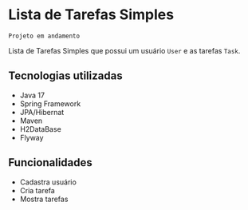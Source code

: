 
# Lista de Tarefas Simples
`Projeto em andamento`

Lista de Tarefas Simples que possui um usuário `User` e as tarefas `Task`.


## Tecnologias utilizadas
- Java 17
- Spring Framework
- JPA/Hibernat
- Maven
- H2DataBase
- Flyway 


## Funcionalidades

- Cadastra usuário
- Cria tarefa
- Mostra tarefas


